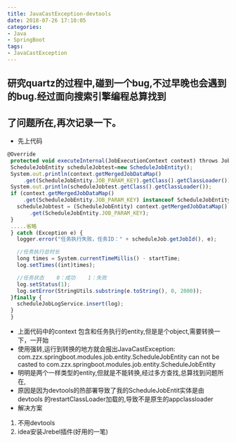 ```yaml
---
title: JavaCastException-devtools
date: 2018-07-26 17:10:05
categories:
- Java
- SpringBoot
tags:
- JavaCastException
---
```

## 研究quartz的过程中,碰到一个bug,不过早晚也会遇到的bug.经过面向搜索引擎编程总算找到
## 了问题所在,再次记录一下。
- 先上代码
```javascript
@Override
 protected void executeInternal(JobExecutionContext context) throws JobExecutionException {
 ScheduleJobEntity scheduleJobtest=new ScheduleJobEntity();
 System.out.println(context.getMergedJobDataMap()
     .get(ScheduleJobEntity.JOB_PARAM_KEY).getClass().getClassLoader());
 System.out.println(scheduleJobtest.getClass().getClassLoader());
 if (context.getMergedJobDataMap()
     .get(ScheduleJobEntity.JOB_PARAM_KEY) instanceof ScheduleJobEntity) {
   scheduleJobtest = (ScheduleJobEntity) context.getMergedJobDataMap()
       .get(ScheduleJobEntity.JOB_PARAM_KEY);
 }
 .....省略
 } catch (Exception e) {
   logger.error("任务执行失败，任务ID：" + scheduleJob.getJobId(), e);

   //任务执行总时长
   long times = System.currentTimeMillis() - startTime;
   log.setTimes((int)times);

   //任务状态    0：成功    1：失败
   log.setStatus(1);
   log.setError(StringUtils.substring(e.toString(), 0, 2000));
 }finally {
   scheduleJobLogService.insert(log);
 }
 }
```
<!--more-->
- 上面代码中的context 包含和任务执行的entity,但是是个object,需要转换一下，一开始
- 使用强转,运行到转换的地方就会报出JavaCastException: com.zzx.springboot.modules.job.entity.ScheduleJobEntity can not be casted to
com.zzx.springboot.modules.job.entity.ScheduleJobEntity
- 明明是两个一样类型的entity,但就是不能转换,经过多方查找,总算找到问题所在,
- 原因是因为devtools的热部署导致了我的ScheduleJobEntit实体是由devtools
的restartClassLoader加载的,导致不是原生的appclassloader
- 解决方案
1. 不用devtools
2. idea安装Jrebel插件(好用的一笔)
